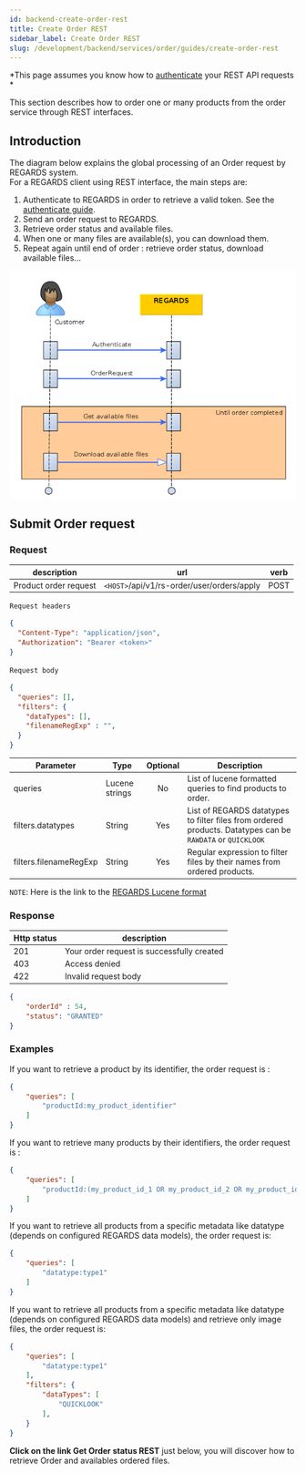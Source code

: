 ```yaml
---
id: backend-create-order-rest
title: Create Order REST
sidebar_label: Create Order REST
slug: /development/backend/services/order/guides/create-order-rest
---
```


*This page assumes you know how to [authenticate](/docs/development/backend/services/authentication/api-guides/retrieve-token-rest/) your REST API requests *

This section describes how to order one or many products from the order service through REST interfaces.

## Introduction

The diagram below explains the global processing of an Order request by REGARDS system.  
For a REGARDS client using REST interface, the main steps are:
1. Authenticate to REGARDS in order to retrieve a valid token. See the [authenticate guide](/docs/development/backend/services/authentication/api-guides/retrieve-token-rest/).
1. Send an order request to REGARDS.
1. Retrieve order status and available files.
1. When one or many files are available(s), you can download them. 
1. Repeat again until end of order : retrieve order status, download available files...

![sequence](./restore-request-nominal-rest.png)


## Submit Order request

### Request

| description | url | verb |
| ----------- | --- | ---- |
| Product order request | `<HOST>`/api/v1/rs-order/user/orders/apply | POST |

`Request headers`
```json
{
  "Content-Type": "application/json",
  "Authorization": "Bearer <token>"
}
```

`Request body`

```json
{
  "queries": [],
  "filters": {
    "dataTypes": [],
    "filenameRegExp" : "",
  }
}
```
 | Parameter | Type | Optional | Description |
| --------- | ---- | :------: | ----------- |
| queries | Lucene strings | No | List of lucene formatted queries to find products to order. |
| filters.datatypes | String | Yes | List of REGARDS datatypes to filter files from ordered products. Datatypes can be `RAWDATA` or `QUICKLOOK` |
| filters.filenameRegExp | String | Yes | Regular expression to filter files by their names from ordered products. |

`NOTE`: Here is the link to the [REGARDS Lucene format](https://regardsoss.github.io/docs/development/appendices/lucene-query/)

### Response

| Http status | description |
| ----------- | ------------ |
| 201         | Your order request is successfully created |
| 403         | Access denied |
| 422         | Invalid request body |

```json
{
    "orderId" : 54,
    "status": "GRANTED"
}
```

### Examples

If you want to retrieve a product by its identifier, the order request is :
```json
{
    "queries": [
        "productId:my_product_identifier"
    ]
}
```

If you want to retrieve many products by their identifiers, the order request is :
```json
{
    "queries": [
        "productId:(my_product_id_1 OR my_product_id_2 OR my_product_id_3 OR my_product_id_4)"
    ]
}
```

If you want to retrieve all products from a specific metadata like datatype (depends on configured REGARDS data models), the order request is:
```json
{
    "queries": [
        "datatype:type1"
    ]
}
```

If you want to retrieve all products from a specific metadata like datatype (depends on configured REGARDS data models) and retrieve only image files, the order request is:
```json
{
    "queries": [
        "datatype:type1"
    ],
    "filters": {
        "dataTypes": [
            "QUICKLOOK"
        ],
    }
}
```

**Click on the link Get Order status REST** just below, you will discover how to retrieve Order and availables ordered files.

